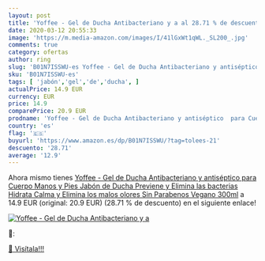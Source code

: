 ```yaml
---
layout: post
title: 'Yoffee - Gel de Ducha Antibacteriano y a al 28.71 % de descuento'
date: 2020-03-12 20:55:33
image: 'https://m.media-amazon.com/images/I/41lGxWt1qWL._SL200_.jpg'
comments: true
category: ofertas
author: ring
slug: 'B01N7ISSWU-es Yoffee - Gel de Ducha Antibacteriano y antiséptico para...'
sku: 'B01N7ISSWU-es'
tags: [ 'jabón','gel','de','ducha', ]
actualPrice: 14.9 EUR
currency: EUR
price: 14.9
comparePrice: 20.9 EUR
prodname: 'Yoffee - Gel de Ducha Antibacteriano y antiséptico  para Cuerpo  Manos y Pies  Jabón de Ducha  Previene y Elimina las bacterias  Hidrata  Calma y Elimina los malos olores  Sin Parabenos  Vegano  300ml'
country: 'es'
flag: '🇪🇸'
buyurl: 'https://www.amazon.es/dp/B01N7ISSWU/?tag=tolees-21'
descuento: '28.71'
average: '12.9'
---
```


Ahora mismo tienes [Yoffee - Gel de Ducha Antibacteriano y antiséptico  para Cuerpo  Manos y Pies  Jabón de Ducha  Previene y Elimina las bacterias  Hidrata  Calma y Elimina los malos olores  Sin Parabenos  Vegano  300ml](https://www.amazon.es/dp/B01N7ISSWU/?tag=tolees-21) a 14.9 EUR (original: 20.9 EUR) (28.71 %  de descuento) en el siguiente enlace!

[![Yoffee - Gel de Ducha Antibacteriano y a](https://m.media-amazon.com/images/I/41lGxWt1qWL._SL200_.jpg)](https://www.amazon.es/dp/B01N7ISSWU/?tag=tolees-21)

🔎:


[🛒 Visítala!!!](https://www.amazon.es/dp/B01N7ISSWU/?tag=tolees-21)
